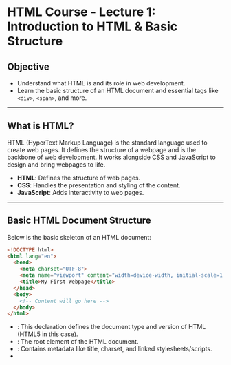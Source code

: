 # HTML Course - Lecture 1: Introduction to HTML & Basic Structure

## Objective
- Understand what HTML is and its role in web development.
- Learn the basic structure of an HTML document and essential tags like `<div>`, `<span>`, and more.

---

## What is HTML?

HTML (HyperText Markup Language) is the standard language used to create web pages. It defines the structure of a webpage and is the backbone of web development. It works alongside CSS and JavaScript to design and bring webpages to life.

- **HTML**: Defines the structure of web pages.
- **CSS**: Handles the presentation and styling of the content.
- **JavaScript**: Adds interactivity to web pages.

---

## Basic HTML Document Structure

Below is the basic skeleton of an HTML document:

```html
<!DOCTYPE html>
<html lang="en">
  <head>
    <meta charset="UTF-8">
    <meta name="viewport" content="width=device-width, initial-scale=1.0">
    <title>My First Webpage</title>
  </head>
  <body>
    <!-- Content will go here -->
  </body>
</html>
```

- <!DOCTYPE html>: This declaration defines the document type and version of HTML (HTML5 in this case).
- <html>: The root element of the HTML document.
- <head>: Contains metadata like title, charset, and linked stylesheets/scripts.
- <title>: Defines the title of the document, visible in the browser tab.
- <body>: Contains the visible content of the webpage.

## Essential HTML Tags

1. ### Headings

Headings are used to define different levels of headings on a webpage.

```html
<h1>This is a Heading 1</h1>
<h2>This is a Heading 2</h2>
```
- **<h1>**: is the largest heading, <h6> is the smallest.

2. ### Paragraphs

Paragraphs are defined with the <p> tag.

```html
<p>This is a paragraph of text.</p>
```


3. ### Bold and Italics

You can emphasize text using the <strong> and <em> tags.

```html
<strong>This is bold text</strong>
<em>This is italic text</em>
```



4. ### Line Break and Horizontal Rule

To insert a line break or a horizontal rule:

```html
<p>This is a line of text.<br>This is on a new line.</p>
<hr>
```



## Containers: <div> and <span>

<div> : Block-level Container

The <div> element is used to group HTML elements together. It acts as a block-level container that helps in organizing content.

```html
<div>
  <h1>My Title</h1>
  <p>This is some text inside a div.</p>
</div>
```


<span> : Inline-level Container

The <div> element is used to group HTML elements together. It acts as a block-level container that helps in organizing content.

```html
<p>This is a <span style="color: red;">highlighted</span> word.</p>
```

## Practice Assignment

Create a simple web page with the following elements:

1. Use <div> to structure your content.
2. Include a heading (<h1>), a paragraph (<p>), and some emphasized text (<strong>, <em>).
3. Use <span> to style part of a sentence differently.

```html
<!DOCTYPE html>
<html lang="en">
<head>
    <meta charset="UTF-8">
    <meta name="viewport" content="width=device-width, initial-scale=1.0">
    <title>Practice Page</title>
</head>
<body>

    <div>
        <h1>Welcome to My Web Page</h1>
        <p>This is a paragraph of text that includes <span style="color: blue;">inline styling</span> using the span tag.</p>
        <strong>This text is bold</strong> and <em>this text is italic</em>.
    </div>

</body>
</html>
```
